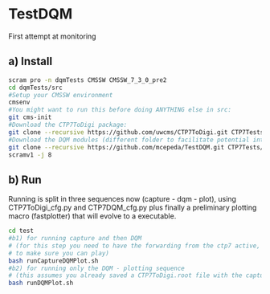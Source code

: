 TestDQM
=======

First attempt at monitoring 

a) Install
----------

```bash
scram pro -n dqmTests CMSSW CMSSW_7_3_0_pre2
cd dqmTests/src
#Setup your CMSSW environment
cmsenv
#You might want to run this before doing ANYTHING else in src:
git cms-init
#Download the CTP7ToDigi package:
git clone --recursive https://github.com/uwcms/CTP7ToDigi.git CTP7Tests/CTP7ToDigi
#Download the DQM modules (different folder to facilitate potential integration with the official DQM one day):
git clone --recursive https://github.com/mcepeda/TestDQM.git CTP7Tests/CTP7DQM
scramv1 -j 8   
```

b) Run
------

Running is split in three sequences now (capture - dqm - plot), using  CTP7ToDigi_cfg.py and  CTP7DQM_cfg.py plus finally a preliminary plotting macro (fastplotter)
that will evolve to a executable.

```bash
cd test
#b1) for running capture and then DQM 
# (for this step you need to have the forwarding from the ctp7 active, and coordinate with the crew in P5
# to make sure you can play)
bash runCaptureDQMPlot.sh
#b2) for running only the DQM - plotting sequence
# (this assumes you already saved a CTP7ToDigi.root file with the captured information on a previous run of CTP7ToDigi_cfg.py - you will just be plotting the results)
bash runDQMPlot.sh
```




  
